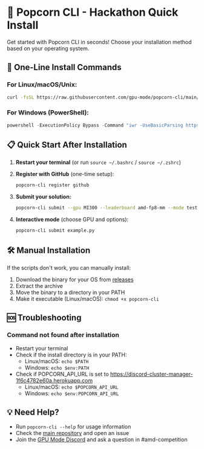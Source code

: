 # 🍿 Popcorn CLI - Hackathon Quick Install

Get started with Popcorn CLI in seconds! Choose your installation method based on your operating system.

## 🚀 One-Line Install Commands

### For Linux/macOS/Unix:
```bash
curl -fsSL https://raw.githubusercontent.com/gpu-mode/popcorn-cli/main/install.sh | bash
```

### For Windows (PowerShell):
```powershell
powershell -ExecutionPolicy Bypass -Command "iwr -UseBasicParsing https://raw.githubusercontent.com/gpu-mode/popcorn-cli/main/install.ps1 | iex"
```

## 📋 Quick Start After Installation

1. **Restart your terminal** (or run `source ~/.bashrc` / `source ~/.zshrc`)

2. **Register with GitHub** (one-time setup):
   ```bash
   popcorn-cli register github
   ```

3. **Submit your solution:**
   ```bash
   popcorn-cli submit --gpu MI300 --leaderboard amd-fp8-mm --mode test example.py
   ```
   
4. **Interactive mode** (choose GPU and options):
   ```bash
   popcorn-cli submit example.py
   ```

## 🛠️ Manual Installation

If the scripts don't work, you can manually install:

1. Download the binary for your OS from [releases](https://github.com/gpu-mode/popcorn-cli/releases/tag/v1.1.6)
2. Extract the archive
3. Move the binary to a directory in your PATH
4. Make it executable (Linux/macOS): `chmod +x popcorn-cli`

## 🆘 Troubleshooting

### Command not found after installation
- Restart your terminal
- Check if the install directory is in your PATH:
  - Linux/macOS: `echo $PATH`
  - Windows: `echo $env:PATH`
- Check if POPCORN_API_URL is set to https://discord-cluster-manager-1f6c4782e60a.herokuapp.com
  - Linux/macOS: `echo $POPCORN_API_URL`
  - Windows: `echo $env:POPCORN_API_URL`

## 💡 Need Help?

- Run `popcorn-cli --help` for usage information
- Check the [main repository](https://github.com/gpu-mode/popcorn-cli) and open an issue
- Join the [GPU Mode Discord](https://discord.gg/gpumode) and ask a question in #amd-competition
